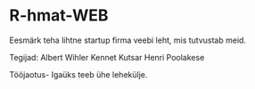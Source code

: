 # R-hmat-WEB

Eesmärk teha lihtne startup firma veebi leht, mis tutvustab meid.

Tegijad:
  Albert Wihler
  Kennet Kutsar
  Henri Poolakese

Tööjaotus- Igaüks teeb ühe lehekülje. 
